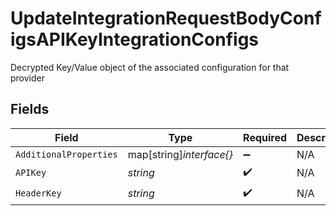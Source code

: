 # UpdateIntegrationRequestBodyConfigsAPIKeyIntegrationConfigs

Decrypted Key/Value object of the associated configuration for that provider


## Fields

| Field                    | Type                     | Required                 | Description              |
| ------------------------ | ------------------------ | ------------------------ | ------------------------ |
| `AdditionalProperties`   | map[string]*interface{}* | :heavy_minus_sign:       | N/A                      |
| `APIKey`                 | *string*                 | :heavy_check_mark:       | N/A                      |
| `HeaderKey`              | *string*                 | :heavy_check_mark:       | N/A                      |